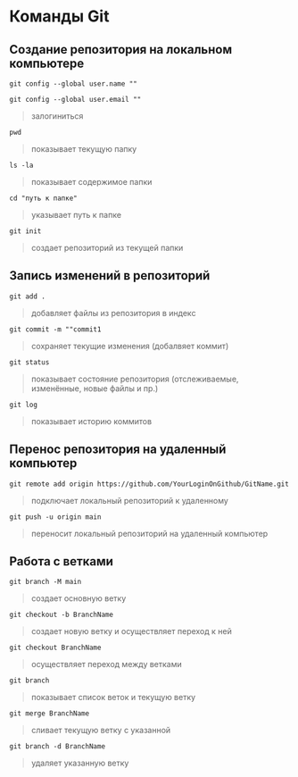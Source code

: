 # Команды Git
## Создание репозитория на локальном компьютере
```
git config --global user.name ""
```
```
git config --global user.email ""
```
>залогиниться
```
pwd
```
>показывает текущую папку
```
ls -la
```
>показывает содержимое папки
```
cd "путь к папке"
```
>указывает путь к папке
```
git init
```
>создает репозиторий из текущей папки
## Запись изменений в репозиторий
```
git add .
```
>добавляет файлы из репозитория в индекс
```
git commit -m ""commit1
```
>сохраняет текущие изменения (добалвяет коммит)
```
git status
```
>показывает состояние репозитория (отслеживаемые, изменённые, новые файлы и пр.)
```
git log
```
>показывает историю коммитов
## Перенос репозитория на удаленный компьютер
```
git remote add origin https://github.com/YourLoginOnGithub/GitName.git
```
>подключает локальный репозиторий к удаленному
```
git push -u origin main
```
>переносит локальный репозиторий на удаленный компьютер
## Работа с ветками
```
git branch -M main
```
>создает основную ветку
```
git checkout -b BranchName
```
>создает новую ветку и осуществляет переход к ней
```
git checkout BranchName
```
>осуществляет переход между ветками
```
git branch
```
>показывает список веток и текущую ветку
```
git merge BranchName
```
>сливает текущую ветку с указанной
```
git branch -d BranchName
```
>удаляет указанную ветку
